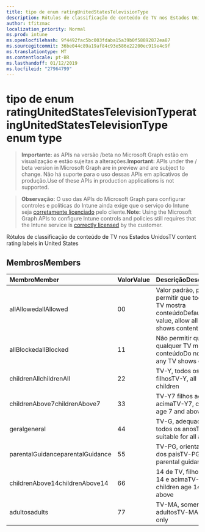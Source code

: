```yaml
---
title: tipo de enum ratingUnitedStatesTelevisionType
description: Rótulos de classificação de conteúdo de TV nos Estados Unidos
author: tfitzmac
localization_priority: Normal
ms.prod: intune
ms.openlocfilehash: 9f4492fac5bc003fdaba15a39b0f58892872ea87
ms.sourcegitcommit: 36be044c89a19af84c93e586e22200ec919e4c9f
ms.translationtype: MT
ms.contentlocale: pt-BR
ms.lasthandoff: 01/12/2019
ms.locfileid: "27964799"
---
```

# <a name="ratingunitedstatestelevisiontype-enum-type"></a><span data-ttu-id="2ee9b-103">tipo de enum ratingUnitedStatesTelevisionType</span><span class="sxs-lookup"><span data-stu-id="2ee9b-103">ratingUnitedStatesTelevisionType enum type</span></span>

> <span data-ttu-id="2ee9b-104">**Importante:** as APIs na versão /beta no Microsoft Graph estão em visualização e estão sujeitas a alterações.</span><span class="sxs-lookup"><span data-stu-id="2ee9b-104">**Important:** APIs under the / beta version in Microsoft Graph are in preview and are subject to change.</span></span> <span data-ttu-id="2ee9b-105">Não há suporte para o uso dessas APIs em aplicativos de produção.</span><span class="sxs-lookup"><span data-stu-id="2ee9b-105">Use of these APIs in production applications is not supported.</span></span>

> <span data-ttu-id="2ee9b-106">**Observação:** O uso das APIs do Microsoft Graph para configurar controles e políticas do Intune ainda exige que o serviço do Intune seja [corretamente licenciado](https://go.microsoft.com/fwlink/?linkid=839381) pelo cliente.</span><span class="sxs-lookup"><span data-stu-id="2ee9b-106">**Note:** Using the Microsoft Graph APIs to configure Intune controls and policies still requires that the Intune service is [correctly licensed](https://go.microsoft.com/fwlink/?linkid=839381) by the customer.</span></span>

<span data-ttu-id="2ee9b-107">Rótulos de classificação de conteúdo de TV nos Estados Unidos</span><span class="sxs-lookup"><span data-stu-id="2ee9b-107">TV content rating labels in United States</span></span>
## <a name="members"></a><span data-ttu-id="2ee9b-108">Membros</span><span class="sxs-lookup"><span data-stu-id="2ee9b-108">Members</span></span>
|<span data-ttu-id="2ee9b-109">Membro</span><span class="sxs-lookup"><span data-stu-id="2ee9b-109">Member</span></span>|<span data-ttu-id="2ee9b-110">Valor</span><span class="sxs-lookup"><span data-stu-id="2ee9b-110">Value</span></span>|<span data-ttu-id="2ee9b-111">Descrição</span><span class="sxs-lookup"><span data-stu-id="2ee9b-111">Description</span></span>|
|:---|:---|:---|
|<span data-ttu-id="2ee9b-112">allAllowed</span><span class="sxs-lookup"><span data-stu-id="2ee9b-112">allAllowed</span></span>|<span data-ttu-id="2ee9b-113">0</span><span class="sxs-lookup"><span data-stu-id="2ee9b-113">0</span></span>|<span data-ttu-id="2ee9b-114">Valor padrão, para permitir que todos os TV mostra conteúdo</span><span class="sxs-lookup"><span data-stu-id="2ee9b-114">Default value, allow all TV shows content</span></span>|
|<span data-ttu-id="2ee9b-115">allBlocked</span><span class="sxs-lookup"><span data-stu-id="2ee9b-115">allBlocked</span></span>|<span data-ttu-id="2ee9b-116">1</span><span class="sxs-lookup"><span data-stu-id="2ee9b-116">1</span></span>|<span data-ttu-id="2ee9b-117">Não permitir que qualquer TV mostra conteúdo</span><span class="sxs-lookup"><span data-stu-id="2ee9b-117">Do not allow any TV shows content</span></span>|
|<span data-ttu-id="2ee9b-118">childrenAll</span><span class="sxs-lookup"><span data-stu-id="2ee9b-118">childrenAll</span></span>|<span data-ttu-id="2ee9b-119">2</span><span class="sxs-lookup"><span data-stu-id="2ee9b-119">2</span></span>|<span data-ttu-id="2ee9b-120">TV-Y, todos os filhos</span><span class="sxs-lookup"><span data-stu-id="2ee9b-120">TV-Y, all children</span></span>|
|<span data-ttu-id="2ee9b-121">childrenAbove7</span><span class="sxs-lookup"><span data-stu-id="2ee9b-121">childrenAbove7</span></span>|<span data-ttu-id="2ee9b-122">3</span><span class="sxs-lookup"><span data-stu-id="2ee9b-122">3</span></span>|<span data-ttu-id="2ee9b-123">TV-Y7 filhos age 7 e acima</span><span class="sxs-lookup"><span data-stu-id="2ee9b-123">TV-Y7, children age 7 and above</span></span>|
|<span data-ttu-id="2ee9b-124">geral</span><span class="sxs-lookup"><span data-stu-id="2ee9b-124">general</span></span>|<span data-ttu-id="2ee9b-125">4</span><span class="sxs-lookup"><span data-stu-id="2ee9b-125">4</span></span>|<span data-ttu-id="2ee9b-126">TV-G, adequado para todos os anos</span><span class="sxs-lookup"><span data-stu-id="2ee9b-126">TV-G, suitable for all ages</span></span>|
|<span data-ttu-id="2ee9b-127">parentalGuidance</span><span class="sxs-lookup"><span data-stu-id="2ee9b-127">parentalGuidance</span></span>|<span data-ttu-id="2ee9b-128">5</span><span class="sxs-lookup"><span data-stu-id="2ee9b-128">5</span></span>|<span data-ttu-id="2ee9b-129">TV-PG, orientação dos pais</span><span class="sxs-lookup"><span data-stu-id="2ee9b-129">TV-PG, parental guidance</span></span>|
|<span data-ttu-id="2ee9b-130">childrenAbove14</span><span class="sxs-lookup"><span data-stu-id="2ee9b-130">childrenAbove14</span></span>|<span data-ttu-id="2ee9b-131">6</span><span class="sxs-lookup"><span data-stu-id="2ee9b-131">6</span></span>|<span data-ttu-id="2ee9b-132">14 de TV, filhos age 14 e acima</span><span class="sxs-lookup"><span data-stu-id="2ee9b-132">TV-14, children age 14 and above</span></span>|
|<span data-ttu-id="2ee9b-133">adultos</span><span class="sxs-lookup"><span data-stu-id="2ee9b-133">adults</span></span>|<span data-ttu-id="2ee9b-134">7</span><span class="sxs-lookup"><span data-stu-id="2ee9b-134">7</span></span>|<span data-ttu-id="2ee9b-135">TV-MA, somente para adultos</span><span class="sxs-lookup"><span data-stu-id="2ee9b-135">TV-MA, adults only</span></span>|





